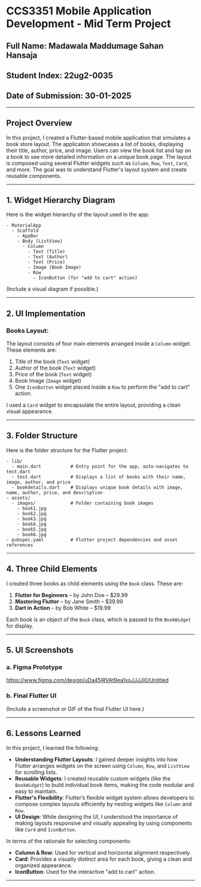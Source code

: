 # CCS3351 Mobile Application Development - Mid Term Project

## Full Name: Madawala Maddumage Sahan Hansaja  

## Student Index: 22ug2-0035

## Date of Submission: 30-01-2025

---

## Project Overview

In this project, I created a Flutter-based mobile application that simulates a book store layout. The application showcases a list of books, displaying their title, author, price, and image. Users can view the book list and tap on a book to see more detailed information on a unique book page. The layout is composed using several Flutter widgets such as `Column`, `Row`, `Text`, `Card`, and more. The goal was to understand Flutter's layout system and create reusable components.

---

## 1. Widget Hierarchy Diagram

Here is the widget hierarchy of the layout used in the app:

```plaintext
- MaterialApp
  - Scaffold
    - AppBar
    - Body (ListView)
      - Column
        - Text (Title)
        - Text (Author)
        - Text (Price)
        - Image (Book Image)
        - Row
          - IconButton (for "add to cart" action)
```

(Include a visual diagram if possible.)

---

## 2. UI Implementation

### Books Layout:

The layout consists of four main elements arranged inside a `Column` widget. These elements are:

1. Title of the book (`Text` widget)
2. Author of the book (`Text` widget)
3. Price of the book (`Text` widget)
4. Book Image (`Image` widget)
5. One `IconButton` widget placed inside a `Row` to perform the "add to cart" action.

I used a `Card` widget to encapsulate the entire layout, providing a clean visual appearance.

---

## 3. Folder Structure

Here is the folder structure for the Flutter project:

```plaintext
- lib/
  - main.dart           # Entry point for the app, auto-navigates to test.dart
  - test.dart           # Displays a list of books with their name, image, author, and price
  - bookdetails.dart    # Displays unique book details with image, name, author, price, and description
- assets/
  - images/             # Folder containing book images
    - book1.jpg
    - book2.jpg
    - book3.jpg
    - book4.jpg
    - book5.jpg
    - book6.jpg
- pubspec.yaml          # Flutter project dependencies and asset references
```

---

## 4. Three Child Elements

I created three books as child elements using the `Book` class. These are:

1. **Flutter for Beginners** – by John Doe – \$29.99
2. **Mastering Flutter** – by Jane Smith – \$39.99
3. **Dart in Action** – by Bob White – \$19.99

Each book is an object of the `Book` class, which is passed to the `BookWidget` for display.

---

## 5. UI Screenshots

### a. Figma Prototype

https://www.figma.com/design/uDa45jRVAt9ea1xoJJJJi0/Untitled

### b. Final Flutter UI

(Include a screenshot or GIF of the final Flutter UI here.)

---

## 6. Lessons Learned

In this project, I learned the following:

- **Understanding Flutter Layouts**: I gained deeper insights into how Flutter arranges widgets on the screen using `Column`, `Row`, and `ListView` for scrolling lists.
- **Reusable Widgets**: I created reusable custom widgets (like the `BookWidget`) to build individual book items, making the code modular and easy to maintain.
- **Flutter's Flexibility**: Flutter’s flexible widget system allows developers to compose complex layouts efficiently by nesting widgets like `Column` and `Row`.
- **UI Design**: While designing the UI, I understood the importance of making layouts responsive and visually appealing by using components like `Card` and `IconButton`.

In terms of the rationale for selecting components:

- **Column & Row**: Used for vertical and horizontal alignment respectively.
- **Card**: Provides a visually distinct area for each book, giving a clean and organized appearance.
- **IconButton**: Used for the interactive "add to cart" action.

---
